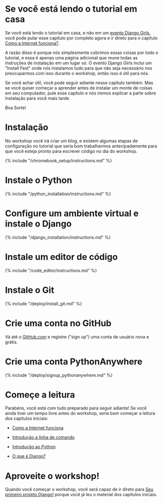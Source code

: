 # Se você está lendo o tutorial em casa

Se você está lendo o tutorial em casa, e não em um [evento Django Girls](https://djangogirls.org/events/), você pode pular esse capítulo por completo agora e ir direto para o capítulo [Como a Internet funciona?](../how_the_internet_works/README.md).

A razão disso é porque nós simplesmente cobrimos essas coisas por todo o tutorial, e essa é apenas uma página adicional que reune todas as instruções de instalação em um lugar só. O evento Django Girls inclui um "Install Fest" onde nós instalamos tudo para que não seja necessário nos preocuparmos com isso durante o workshop, então isso é útil para nós.

Se você achar útil, você pode seguir adiante nesse capítulo também. Mas se você quiser começar a aprender antes de instalar um monte de coisas em seu computador, pule esse capítulo e nós iremos explicar a parte sobre instalação para você mais tarde.

Boa Sorte!

# Instalação
No workshop você irá criar um blog, e existem algumas etapas de configuração no tutorial que seria bom trabalharmos antecipadamente para que você esteja pronto para escrever código no dia do workshop.

<!--sec data-title="Chromebook setup (if you're using one)"
data-id="chromebook_setup" data-collapse=true ces-->
{% include "/chromebook_setup/instructions.md" %}
<!--endsec-->

# Instale o Python
{% include "/python_installation/instructions.md" %}

# Configure um ambiente virtual e instale o Django
{% include "/django_installation/instructions.md" %}

# Instale um editor de código
{% include "/code_editor/instructions.md" %}

# Instale o Git
{% include "/deploy/install_git.md" %}

# Crie uma conta no GitHub
Vá até o [GitHub.com](https://www.github.com) e registre ("sign up") uma conta de usuário nova e grátis.

# Crie uma conta PythonAnywhere
{% include "/deploy/signup_pythonanywhere.md" %}


# Começe a leitura

Parabéns, você está com tudo preparado para seguir adiante! Se você ainda tiver um tempo livre antes do workshop, seria bom começar a leitura dos capítulos iniciais:

* [Como a Internet funciona](../how_the_internet_works/README.md)

* [Introdução a linha de comando](../intro_to_command_line/README.md)

* [Introdução ao Python](../python_introduction/README.md)

* [O que é Django?](../django/README.md)


# Aproveite o workshop!

Quando você começar o workshop, você será capaz de ir direto para [Seu primeiro projeto Django!](../django_start_project/README.md) porque você já leu o material dos capítulos iniciais.
